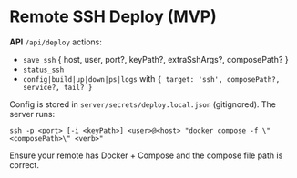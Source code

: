 # Remote SSH Deploy (MVP)

**API** `/api/deploy` actions:
- `save_ssh` { host, user, port?, keyPath?, extraSshArgs?, composePath? }
- `status_ssh`
- `config|build|up|down|ps|logs` with `{ target: 'ssh', composePath?, service?, tail? }`

Config is stored in `server/secrets/deploy.local.json` (gitignored). The server runs:
```
ssh -p <port> [-i <keyPath>] <user>@<host> "docker compose -f \"<composePath>\" <verb>"
```
Ensure your remote has Docker + Compose and the compose file path is correct.
